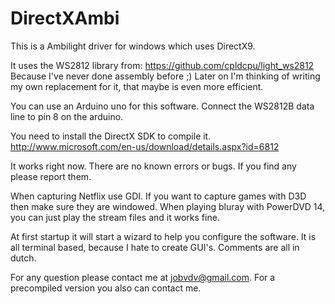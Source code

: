 DirectXAmbi
===========

This is a Ambilight driver for windows which uses DirectX9.

It uses the WS2812 library from: https://github.com/cpldcpu/light_ws2812 
Because I've never done assembly before ;)
Later on I'm thinking of writing my own replacement for it, that maybe is even more efficient.

You can use an Arduino uno for this software. Connect the WS2812B data line to pin 8 on the arduino.


You need to install the DirectX SDK to compile it. 
http://www.microsoft.com/en-us/download/details.aspx?id=6812

It works right now. There are no known errors or bugs.
If you find any please report them.

When capturing Netflix use GDI. If you want to capture games with D3D then make sure they are windowed.
When playing bluray with PowerDVD 14, you can just play the stream files and it works fine.

At first startup it will start a wizard to help you configure the software.
It is all terminal based, because I hate to create GUI's.
Comments are all in dutch.

For any question please contact me at jobvdv@gmail.com.
For a precompiled version you also can contact me.

